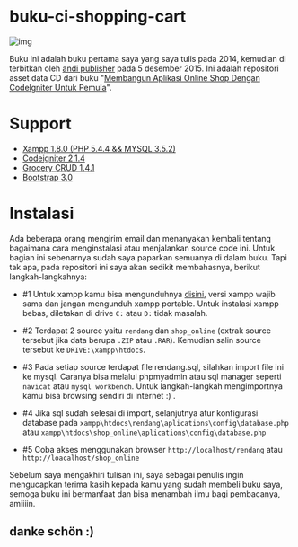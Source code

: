 # buku-ci-shopping-cart

![img](https://lh3.googleusercontent.com/-Gh9iDtR-71Y/Vw0U0EJGgoI/AAAAAAAAJAU/BOWFtQn2BVwDqoJ5Cqvwi_nlEUTzHjBeACEw/w92-h140-p/mybook.jpg)

Buku ini adalah buku pertama saya yang saya tulis pada 2014, kemudian di terbitkan oleh [andi publisher](http://andipublisher.com/) pada 5 desember 2015. Ini adalah repositori asset data CD dari buku "[Membangun Aplikasi Online Shop Dengan Codelgniter Untuk Pemula](http://www.gramedia.com/membangun-aplikasi-online-shop-dgn-codelgniter-untuk-pemula-cd.html)".

# Support
- [Xampp 1.8.0 (PHP 5.4.4 && MYSQL 3.5.2)](https://sourceforge.net/projects/xampp/files/XAMPP%20Windows/1.8.0/)
- [Codeigniter 2.1.4](https://github.com/bcit-ci/CodeIgniter/releases/tag/2.1.4)
- [Grocery CRUD 1.4.1](https://www.grocerycrud.com/downloads)
- [Bootstrap 3.0](http://bootstrapdocs.com/v3.0.0/docs/)

# Instalasi
Ada beberapa orang mengirim email dan menanyakan kembali tentang bagaimana cara menginstalasi atau menjalankan source code ini. Untuk bagian ini sebenarnya sudah saya paparkan semuanya di dalam buku. Tapi tak apa, pada repositori ini saya akan sedikit membahasnya, berikut langkah-langkahnya:

- #1
Untuk xampp kamu bisa mengunduhnya [disini](https://www.apachefriends.org/index.html), versi xampp wajib sama dan jangan mengunduh xampp portable. Untuk instalasi xampp bebas, diletakan di drive ``C:`` atau ``D:`` tidak masalah.

- #2
Terdapat 2 source yaitu ``rendang`` dan ``shop_online`` (extrak source tersebut jika data berupa ``.ZIP`` atau ``.RAR``). Kemudian salin source tersebut ke ``DRIVE:\xampp\htdocs``.

- #3
Pada setiap source terdapat file rendang.sql, silahkan import file ini ke mysql. Caranya bisa melalui phpmyadmin atau sql manager seperti ``navicat`` atau ``mysql workbench``. Untuk langkah-langkah mengimportnya kamu bisa browsing sendiri di internet :) .

- #4
Jika sql sudah selesai di import, selanjutnya atur konfigurasi database pada ``xampp\htdocs\rendang\aplications\config\database.php`` atau ``xampp\htdocs\shop_online\aplications\config\database.php``

- #5
Coba akses menggunakan browser ``http://localhost/rendang`` atau ``http://loacalhost/shop_online``

Sebelum saya mengakhiri tulisan ini, saya sebagai penulis ingin mengucapkan terima kasih kepada kamu yang sudah membeli buku saya, semoga buku ini bermanfaat dan bisa menambah ilmu bagi pembacanya, amiiiin.

## danke schön :)
